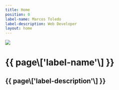 ```yaml
---
title: Home
position: 0
label-name: Marcos Toledo
label-description: Web Developer
layout: home
---
```


<div class="home-container">
<div>
<img class="img-background" src="/uploads/landscape.jpg">
<div class="img-background-layer" ></div>
<h1 class="label-name">{{ page\['label-name'\] }}</h1>
<h2 class="label-description">{{ page\['label-description'\] }}</h2>
</div>
<div class="second-part"></div>
</div>